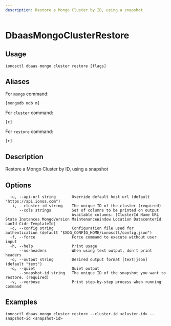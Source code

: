 ```yaml
---
description: Restore a Mongo Cluster by ID, using a snapshot
---
```


# DbaasMongoClusterRestore

## Usage

```text
ionosctl dbaas mongo cluster restore [flags]
```

## Aliases

For `mongo` command:

```text
[mongodb mdb m]
```

For `cluster` command:

```text
[c]
```

For `restore` command:

```text
[r]
```

## Description

Restore a Mongo Cluster by ID, using a snapshot

## Options

```text
  -u, --api-url string       Override default host url (default "https://api.ionos.com")
  -i, --cluster-id string    The unique ID of the cluster (required)
      --cols strings         Set of columns to be printed on output 
                             Available columns: [ClusterId Name URL State Instances MongoVersion MaintenanceWindow Location DatacenterId LanId Cidr TemplateId]
  -c, --config string        Configuration file used for authentication (default "$XDG_CONFIG_HOME/ionosctl/config.json")
  -f, --force                Force command to execute without user input
  -h, --help                 Print usage
      --no-headers           When using text output, don't print headers
  -o, --output string        Desired output format [text|json] (default "text")
  -q, --quiet                Quiet output
      --snapshot-id string   The unique ID of the snapshot you want to restore. (required)
  -v, --verbose              Print step-by-step process when running command
```

## Examples

```text
ionosctl dbaas mongo cluster restore --cluster-id <cluster-id> --snapshot-id <snapshot-id>
```

